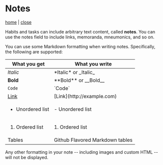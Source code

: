 # Notes

[home](?manpage=home) | [close](?)

Habits and tasks can include arbitrary text content, called **notes**. You can use the notes field to include links, memoranda, mneumonics, and so on.

You can use some Markdown formatting when writing notes. Specifically, the following are supported:

<table>
<thead>
<tr><th>What you get</th><th>What you write</th></tr>
</thead>
<tbody>
<tr><td><em>Italic</em></td><td>*Italic* or _Italic_</td></tr>
<tr><td><strong>Bold</strong></td><td>**Bold** or __Bold__</td></tr>
<tr><td><code class="inline">Code</code></td><td>`Code`</td></tr>
<tr><td><a href="#">Link</a></td><td>[Link](http://example.com)</td></tr>
<tr><td><ul><li>Unordered list</li></ul></td><td>- Unordered list</td></tr>
<tr><td><ol><li>Ordered list</li></ol></td><td>1. Ordered list</td></tr>
<tr><td>Tables</td><td>Github Flavored Markdown tables</td></tr>
</tbody>
</table>

Any other formatting in your note -- including images and custom HTML -- will not be displayed.